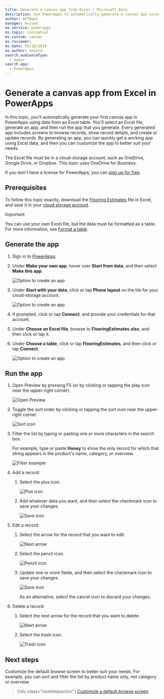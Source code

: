 ```yaml
---
title: Generate a canvas app from Excel | Microsoft Docs
description: Use PowerApps to automatically generate a canvas app using an Excel file stored in a cloud-storage account
author: AFTOwen
manager: kvivek
ms.service: powerapps
ms.topic: conceptual
ms.custom: canvas
ms.reviewer: 
ms.date: 03/18/2018
ms.author: anneta
search.audienceType: 
  - maker
search.app: 
  - PowerApps
---
```

# Generate a canvas app from Excel in PowerApps

In this topic, you'll automatically generate your first canvas app in PowerApps using data from an Excel table. You'll select an Excel file, generate an app, and then run the app that you generate. Every generated app includes screens to browse records, show record details, and create or update records. By generating an app, you can quickly get a working app using Excel data, and then you can customize the app to better suit your needs. 

The Excel file must be in a cloud-storage account, such as OneDrive, Google Drive, or Dropbox. This topic uses OneDrive for Business.

If you don't have a license for PowerApps, you can [sign up for free](../signup-for-powerapps.md).

## Prerequisites

To follow this topic exactly, download the [Flooring Estimates](https://az787822.vo.msecnd.net/documentation/get-started-from-data/FlooringEstimates.xlsx) file in Excel, and save it in your [cloud storage account](connections/cloud-storage-blob-connections.md).

> [!IMPORTANT]
> You can use your own Excel file, but the data must be formatted as a table. For more information, see [Format a table](how-to-excel-tips.md). 

## Generate the app

1. Sign in to [PowerApps](https://web.powerapps.com?utm_source=padocs&utm_medium=linkinadoc&utm_campaign=referralsfromdoc).

1. Under **Make your own app**, hover over **Start from data**, and then select **Make this app**.

    ![Option to create an app](./media/get-started-create-from-data/start-from-data.png)

1. Under **Start with your data**, click or tap **Phone layout** on the tile for your cloud-storage account.

    ![Option to create an app](./media/get-started-create-from-data/odfb-tile.png)

1. If prompted, click or tap **Connect**, and provide your credentials for that account.

1. Under **Choose an Excel file**, browse to **FlooringEstimates.xlsx**, and then click or tap it. 

1. Under **Choose a table**, click or tap **FlooringEstimates**, and then click or tap **Connect**.

    ![Option to create an app](./media/get-started-create-from-data/choose-table.png)

## Run the app

1. Open Preview by pressing F5 (or by clicking or tapping the play icon near the upper-right corner).

    ![Open Preview](./media/get-started-create-from-data/open-preview.png)

1. Toggle the sort order by clicking or tapping the sort icon near the upper-right corner.

    ![Sort icon](./media/get-started-create-from-data/sort-icon.png)

1. Filter the list by typing or pasting one or more characters in the search box.

    For example, type or paste **Honey** to show the only record for which that string appears in the product's name, category, or overview.

    ![Filter example](./media/get-started-create-from-data/filter-example.png)

1. Add a record:

    1. Select the plus icon.

        ![Plus icon](./media/get-started-create-from-data/plus-icon.png)

    1. Add whatever data you want, and then select the checkmark icon to save your changes.

        ![Save icon](./media/get-started-create-from-data/save-icon.png)

1. Edit a record:

    1. Select the arrow for the record that you want to edit.

        ![Next arrow](./media/get-started-create-from-data/next-arrow.png)

    1. Select the pencil icon.

        ![Pencil icon](./media/get-started-create-from-data/pencil-icon.png)

    1. Update one or more fields, and then select the checkmark icon to save your changes.

        ![Save icon](./media/get-started-create-from-data/save-icon.png)

        As an alternative, select the cancel icon to discard your changes.

1. Delete a record:

    1. Select the next arrow for the record that you want to delete.

        ![Next arrow](./media/get-started-create-from-data/next-arrow.png)

    1. Select the trash icon.

        ![Trash icon](./media/get-started-create-from-data/trash-icon.png)

## Next steps

Customize the default browse screen to better suit your needs. For example, you can sort and filter the list by product name only, not category or overview.

> [!div class="nextstepaction"]
> [Customize a default browse screen](customize-layout-sharepoint.md).
